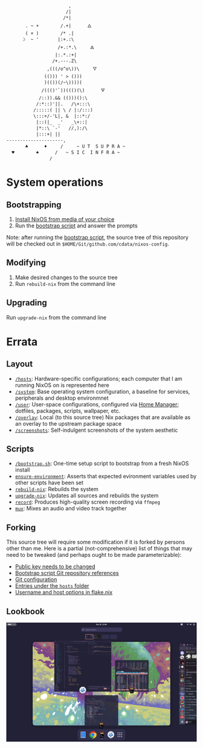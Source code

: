 ```


                       ,
                      /|
                     /*|         
       . ~ ☀        /.+|      🜂
       ( + )        /* .|
      ☽  ~ '       |:+.:\         
                   /+.:*.\     🜁
                  |:.*.:+|      
                 /+.---.Z\      
               ,(((/o^o\))\     🜄
              (())) ' > ()))       
              )(())(/~\))))(
             /((()'`))((()(\)      🜃
            /::)).&& (()))():\
           /:*::)'||.   /\+:::\
          /:::::( || \ / |:/:::)
          \:::+/-'L|, &  |::*:/
           |::(|_  _'   _\+::|
           |*::\ `-'   //,):/\
           |:::+| ||   
---------------------,
       ♣      ♦     /     ~ U T  S U P R A ~
  ♥        ♠      /   ~ S I C  I N F R A ~
                / 
```

# System operations

## Bootstrapping

1. [Install NixOS from media of your choice][NixOS Download]
2. Run the [bootstrap script] and answer the prompts

Note: after running the [bootstrap script], the source tree of this repository will be checked out in `$HOME/Git/github.com/cdata/nixos-config`.

## Modifying

1. Make desired changes to the source tree
2. Run `rebuild-nix` from the command line

## Upgrading

Run `upgrade-nix` from the command line

# Errata

## Layout

- [`/hosts`]: Hardware-specific configurations; each computer that I am running NixOS on is represented here
- [`/system`]: Base operating system configuration, a baseline for services, peripherals and desktop environmnet
- [`/user`]: User-space configurations, configured via [Home Manager]; dotfiles, packages, scripts, wallpaper, etc.
- [`/overlay`]: Local (to this source tree) Nix packages that are available as an overlay to the upstream package space
- [`/screenshots`]: Self-indulgent screenshots of the system aesthetic

## Scripts

- [`/bootstrap.sh`][bootstrap script]: One-time setup script to bootstrap from a fresh NixOS install
- [`ensure-environment`]: Asserts that expected evironment variables used by other scripts have been set
- [`rebuild-nix`]: Rebuilds the system
- [`upgrade-nix`]: Updates all sources and rebuilds the system
- [`record`]: Produces high-quality screen recording via `ffmpeg`
- [`mux`]: Mixes an audio and video track together

## Forking

This source tree will require some modification if it is forked by persons other
than me. Here is a partial (not-comprehensive) list of things that may need to
be tweaked (and perhaps ought to be made parameterizable):

- [Public key needs to be changed](./public_key.txt)
- [Bootstrap script Git repository references][bootstrap script]
- [Git configuration](./modules/user/packages/git.nix)
- [Entries under the `hosts` folder](./hosts)
- [Username and host options in flake.nix](./flake.nix)

## Lookbook

![System as of December 20th, 2024](./screenshots/12-20-2024.png)

[NixOS Download]: https://nixos.org/download/
[bootstrap script]: ./bootstrap.sh
[`ensure-environment`]: ./user/scripts/ensure-environment.sh
[`upgrade-nix`]: ./user/scripts/upgrade-nix.sh
[`rebuild-nix`]: ./user/scripts/rebuild-nix.sh
[`record`]: ./user/scripts/rebuild-nix.sh
[`mux`]: ./user/scripts/mux.sh
[`/hosts`]: ./hosts
[`/system`]: ./system
[`/user`]: ./user
[`/overlay`]: ./overlay
[`/screenshots`]: ./screenshots
[Home Manager]: https://nix-community.github.io/home-manager/ 
